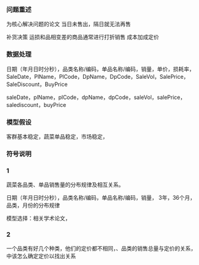 
### 问题重述
为核心解决问题的论文
当日未售出，隔日就无法再售

补货决策
运损和品相变差的商品通常进行打折销售
成本加成定价



### 数据处理



日期（年月日时分秒），品类名称/编码，单品名称/编码，销量，单价，损耗率，
SaleDate，PlName，PlCode，DpName，DpCode，SaleVol，SalePrice，SaleDiscount，BuyPrice

saleDate，plName，plCode，dpName，dpCode，saleVol，salePrice，salediscount，buyPrice


### 模型假设

客群基本稳定，蔬菜单品稳定，市场稳定，

### 符号说明


### 1
蔬菜各品类、单品销售量的分布规律及相互关系。

日期（年月日时分秒），品类名称/编码，单品名称/编码，销量，
3年，36个月， 
品类，月份的分布规律





模型选择：相关学术论文，




### 2
一个品类有好几个种类，他们的定价都不相同，、品类的销售总量与定价的关系，中该怎么确定定价以找出关系









































